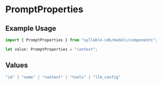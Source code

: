 # PromptProperties

## Example Usage

```typescript
import { PromptProperties } from "syllable-sdk/models/components";

let value: PromptProperties = "context";
```

## Values

```typescript
"id" | "name" | "context" | "tools" | "llm_config"
```